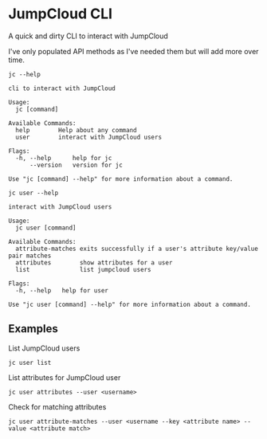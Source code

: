 # JumpCloud CLI

A quick and dirty CLI to interact with JumpCloud

I've only populated API methods as I've needed them but will add more over time.

`jc --help`

    cli to interact with JumpCloud

    Usage:
      jc [command]

    Available Commands:
      help        Help about any command
      user        interact with JumpCloud users

    Flags:
      -h, --help      help for jc
          --version   version for jc

    Use "jc [command] --help" for more information about a command.

`jc user --help`

    interact with JumpCloud users

    Usage:
      jc user [command]

    Available Commands:
      attribute-matches exits successfully if a user's attribute key/value pair matches
      attributes        show attributes for a user
      list              list jumpcloud users

    Flags:
      -h, --help   help for user

    Use "jc user [command] --help" for more information about a command.

## Examples

List JumpCloud users

    jc user list

List attributes for JumpCloud user

    jc user attributes --user <username>

Check for matching attributes

    jc user attribute-matches --user <username --key <attribute name> --value <attribute match>
